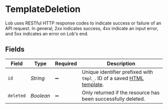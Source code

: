 # TemplateDeletion

Lob uses RESTful HTTP response codes to indicate success or failure of an API request. In general, 2xx indicates success, 4xx indicate an input error, and 5xx indicates an error on Lob's end.


## Fields

| Field                                                                                            | Type                                                                                             | Required                                                                                         | Description                                                                                      |
| ------------------------------------------------------------------------------------------------ | ------------------------------------------------------------------------------------------------ | ------------------------------------------------------------------------------------------------ | ------------------------------------------------------------------------------------------------ |
| `id`                                                                                             | *String*                                                                                         | :heavy_minus_sign:                                                                               | Unique identifier prefixed with `tmpl_`. ID of a saved [HTML template](#section/HTML-Templates). |
| `deleted`                                                                                        | *Boolean*                                                                                        | :heavy_minus_sign:                                                                               | Only returned if the resource has been successfully deleted.                                     |